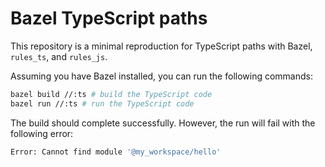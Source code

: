 # Bazel TypeScript paths

This repository is a minimal reproduction for TypeScript paths with Bazel, `rules_ts`, and `rules_js`.

Assuming you have Bazel installed, you can run the following commands:

```sh
bazel build //:ts # build the TypeScript code
bazel run //:ts # run the TypeScript code
```

The build should complete successfully. However, the run will fail with the following error:

```sh
Error: Cannot find module '@my_workspace/hello'
```
